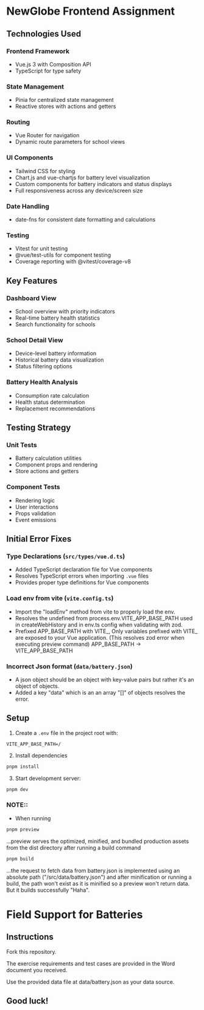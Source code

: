# NewGlobe Frontend Assignment

## Technologies Used

### Frontend Framework
- Vue.js 3 with Composition API
- TypeScript for type safety

### State Management
- Pinia for centralized state management
- Reactive stores with actions and getters

### Routing
- Vue Router for navigation
- Dynamic route parameters for school views

### UI Components
- Tailwind CSS for styling
- Chart.js and vue-chartjs for battery level visualization
- Custom components for battery indicators and status displays
- Full responsiveness across any device/screen size

### Date Handling
- date-fns for consistent date formatting and calculations

### Testing
- Vitest for unit testing
- @vue/test-utils for component testing
- Coverage reporting with @vitest/coverage-v8


## Key Features

### Dashboard View
- School overview with priority indicators
- Real-time battery health statistics
- Search functionality for schools

### School Detail View
- Device-level battery information
- Historical battery data visualization
- Status filtering options

### Battery Health Analysis
- Consumption rate calculation
- Health status determination
- Replacement recommendations


## Testing Strategy

### Unit Tests
- Battery calculation utilities
- Component props and rendering
- Store actions and getters

### Component Tests
- Rendering logic
- User interactions
- Props validation
- Event emissions


## Initial Error Fixes

### Type Declarations (`src/types/vue.d.ts`)
- Added TypeScript declaration file for Vue components
- Resolves TypeScript errors when importing `.vue` files
- Provides proper type definitions for Vue components

### Load env from vite (`vite.config.ts`)
- Import the "loadEnv" method from vite to properly load the env.
- Resolves the undefined from process.env.VITE_APP_BASE_PATH used in createWebHistory and in env.ts config when validating with zod.
- Prefixed APP_BASE_PATH with VITE_, Only variables prefixed with VITE_ are exposed to your Vue application. (This resolves zod error when executing preview command) APP_BASE_PATH -> VITE_APP_BASE_PATH

### Incorrect Json format (`data/battery.json`)
- A json object should be an object with key-value pairs but rather it's an object of objects.
- Added a key "data" which is an an array "[]" of objects resolves the error.

## Setup
1. Create a `.env` file in the project root with:
```
VITE_APP_BASE_PATH=/
```

2. Install dependencies
```bash
pnpm install
```

3. Start development server:
```bash
pnpm dev
```

### NOTE::
- When running 
```bash
pnpm preview
```
...preview serves the optimized, minified, and bundled production assets from the dist directory after running a build command
```bash
pnpm build
```

...the request to fetch data from battery.json is implemented using an absolute path ("/src/data/battery.json") and after minification or running a build, the path won't exist as it is minified so a preview won't return data. But it builds successfully "Haha".


# Field Support for Batteries

## Instructions

Fork this repository.

The exercise requirements and test cases are provided in the Word document you received.

Use the provided data file at data/battery.json as your data source.

## Good luck!


